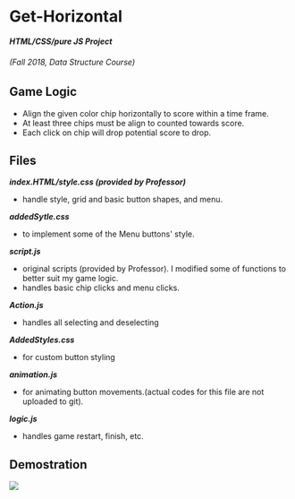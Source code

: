 # Get-Horizontal 
**_HTML/CSS/pure JS Project_**
###### (Fall 2018, Data Structure Course)

## Game Logic

- Align the given color chip horizontally to score within a time frame.
- At least three chips must be align to counted towards score.
- Each click on chip will drop potential score to drop.


## Files

  **_index.HTML/style.css (provided by Professor)_**
  - handle style, grid and basic button shapes, and menu.
  
  **_addedSytle.css_**
  - to implement some of the Menu buttons' style.

  **_script.js_**
  - original scripts (provided by Professor). I modified some of functions to better suit my game logic.
  - handles basic chip clicks and menu clicks.

  **_Action.js_**
  - handles all selecting and deselecting

  **_AddedStyles.css_**
  - for custom button styling

  **_animation.js_**
  - for animating button movements.(actual codes for this file are not uploaded to git).

  **_logic.js_**
  - handles game restart, finish, etc.

## Demostration
  
![](https://imgur.com/giNGO6g.gif)





